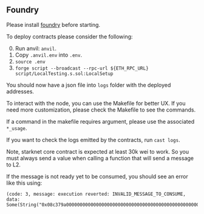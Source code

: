 ## Foundry

Please install [foundry](https://github.com/foundry-rs/foundry) before starting.

To deploy contracts please consider the following:

0. Run anvil: `anvil`.
1. Copy `.anvil.env` into `.env`.
2. `source .env`
3. `forge script --broadcast --rpc-url ${ETH_RPC_URL} script/LocalTesting.s.sol:LocalSetup`

You should now have a json file into `logs` folder with the deployed addresses.

To interact with the node, you can use the Makefile for better UX.
If you need more customization, please check the Makefile to see the commands.

If a command in the makefile requires argument, please use the associated `*_usage`.

If you want to check the logs emitted by the contracts, run `cast logs`.

Note, starknet core contract is expected at least 30k wei to work. So you must
always send a value when calling a function that will send a message to L2.

If the message is not ready yet to be consumed, you should see an error like this
using:

```
(code: 3, message: execution reverted: INVALID_MESSAGE_TO_CONSUME, data: Some(String("0x08c379a00000000000000000000000000000000000000000000000000000000000000020000000000000000000000000000000000000000000000000000000000000001a494e56414c49445f4d4553534147455f544f5f434f4e53554d45000000000000")))
```

